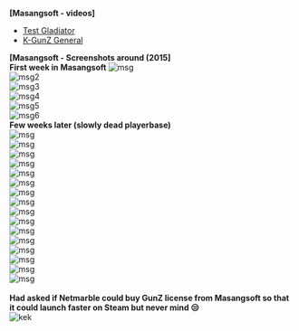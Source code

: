 <b>[Masangsoft - videos]</b><br>
- [Test Gladiator](https://www.youtube.com/watch?v=vqhsYhMSfgg&ab_channel=GunZDEV)
- [K-GunZ General](https://www.youtube.com/watch?v=xP1rlVPhod0&ab_channel=GunZDEV)

<b>[Masangsoft - Screenshots around (2015]</b><br>
<b>First week in Masangsoft</b>
![msg](https://i.imgur.com/Vmx2RTW.jpg)<br>
![msg2](https://i.imgur.com/qyaL0n9.jpg)<br>
![msg3](https://i.imgur.com/da2hQjt.jpg)<br>
![msg4](https://i.imgur.com/YUJGwf9.jpg)<br>
![msg5](https://i.imgur.com/oMqhWXW.jpg)<br>
![msg6](https://i.imgur.com/csOCVGf.jpg)<br>
<b>Few weeks later (slowly dead playerbase)</b><br>
![msg](https://i.imgur.com/07kqPxW.jpg)<br>
![msg](https://i.imgur.com/DK4d7cn.jpg)<br>
![msg](https://i.imgur.com/MAVqqZs.jpg)<br>
![msg](https://i.imgur.com/8spkbWT.jpg)<br>
![msg](https://i.imgur.com/l6DJzwO.jpg)<br>
![msg](https://i.imgur.com/u0vGatk.jpg)<br>
![msg](https://i.imgur.com/mecpGWc.jpg)<br>
![msg](https://i.imgur.com/uyrR9wR.jpg)<br>
![msg](https://i.imgur.com/nPa1UiZ.jpg)<br>
![msg](https://i.imgur.com/i1iWI92.jpg)<br>
![msg](https://i.imgur.com/EZbkpWF.jpg)<br>
![msg](https://i.imgur.com/7da7Kfc.jpg)<br>
![msg](https://i.imgur.com/uWnXfPO.jpg)<br>
![msg](https://i.imgur.com/DdPeqpU.jpg)<br>
![msg](https://i.imgur.com/jlCM0Hb.jpg)<br>
![msg](https://i.imgur.com/szCu9rc.jpg)<br>
<br>
<b>Had asked if Netmarble could buy GunZ license from Masangsoft so that it could launch faster on Steam but never mind 😒</b><br>
![kek](https://i.imgur.com/bhHIAoM.png)<br>
